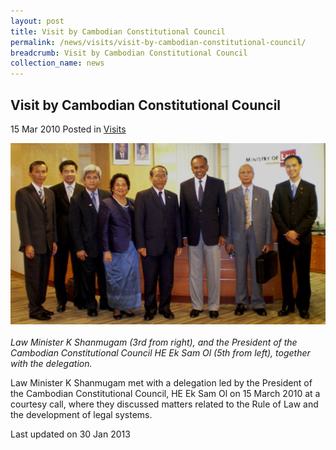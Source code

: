 ```yaml
---
layout: post
title: Visit by Cambodian Constitutional Council
permalink: /news/visits/visit-by-cambodian-constitutional-council/
breadcrumb: Visit by Cambodian Constitutional Council
collection_name: news
---
```


Visit by Cambodian Constitutional Council
---

15 Mar 2010 Posted in [Visits](/news/visits/)

<div class="image"><img src="/images/courtesy-call-15-mar-1.jpg/"></div><br>
<i>Law Minister K Shanmugam (3rd from right), and the President of the Cambodian Constitutional Council HE Ek Sam Ol (5th from left), together with the delegation.</i>

Law Minister K Shanmugam met with a delegation led by the President of the Cambodian Constitutional Council, HE Ek Sam Ol on 15 March 2010 at a courtesy call, where they discussed matters related to the Rule of Law and the development of legal systems.

<p class="right-side-updated">Last updated on 30 Jan 2013</p>
